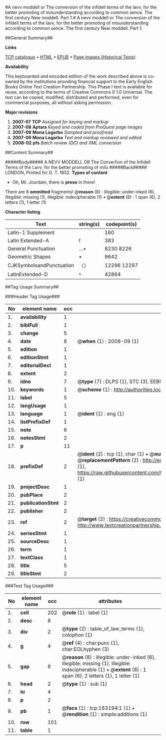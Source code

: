 #A nevv moddell or The conversion of the infidell terms of the lavv, for the better promoting of misunderstanding according to common sence. The first century New moddell. Part 1.#
A nevv moddell or The conversion of the infidell terms of the lavv, for the better promoting of misunderstanding according to common sence. The first century
New moddell. Part 1.

##General Summary##

**Links**

[TCP catalogue](http://www.ota.ox.ac.uk/tcp/)  • 
[HTML](http://tei.it.ox.ac.uk/tcp/Texts-HTML/free/A89/A89993.html)  • 
[EPUB](http://tei.it.ox.ac.uk/tcp/Texts-EPUB/free/A89/A89993.epub) • 
[Page images (Historical Texts)](https://data.historicaltexts.jisc.ac.uk/view?pubId=eebo-99870151e&pageId=eebo-99870151e-163194-1)

**Availability**

This keyboarded and encoded edition of the
	       work described above is co-owned by the institutions
	       providing financial support to the Early English Books
	       Online Text Creation Partnership. This Phase I text is
	       available for reuse, according to the terms of Creative
	       Commons 0 1.0 Universal. The text can be copied,
	       modified, distributed and performed, even for
	       commercial purposes, all without asking permission.

**Major revisions**

1. __2007-07__ __TCP__ *Assigned for keying and markup*
1. __2007-08__ __Aptara__ *Keyed and coded from ProQuest page images*
1. __2007-09__ __Mona Logarbo__ *Sampled and proofread*
1. __2007-09__ __Mona Logarbo__ *Text and markup reviewed and edited*
1. __2008-02__ __pfs__ *Batch review (QC) and XML conversion*

##Content Summary##

#####Body#####
A NEVV MODDELL
OR
The Converſion of the Infidell Terms of the Lavv, for the better
promoting of miſu
#####Back#####
LONDON, Printed for G. T. 1652.
**Types of content**

  * Oh, Mr. Jourdain, there is **prose** in there!

There are 8 **ommitted** fragments! 
 @__reason__ (8) : illegible: under-inked (6), illegible: missing (1), illegible: indecipherable (1)  •  @__extent__ (8) : 1 span (6), 2 letters (1), 1 letter (1)

**Character listing**


|Text|string(s)|codepoint(s)|
|---|---|---|
|Latin-1 Supplement| |160|
|Latin Extended-A|ſ|383|
|General Punctuation|…•|8230 8226|
|Geometric Shapes|▪|9642|
|CJKSymbolsandPunctuation|〈〉|12296 12297|
|LatinExtended-D|ꝰ|42864|

##Tag Usage Summary##

###Header Tag Usage###

|No|element name|occ|attributes|
|---|---|---|---|
|1.|__availability__|1||
|2.|__biblFull__|1||
|3.|__change__|5||
|4.|__date__|8| @__when__ (1) : 2008-09 (1)|
|5.|__edition__|1||
|6.|__editionStmt__|1||
|7.|__editorialDecl__|1||
|8.|__extent__|2||
|9.|__idno__|7| @__type__ (7) : DLPS (1), STC (3), EEBO-CITATION (1), PROQUEST (1), VID (1)|
|10.|__keywords__|1| @__scheme__ (1) : http://authorities.loc.gov/ (1)|
|11.|__label__|5||
|12.|__langUsage__|1||
|13.|__language__|1| @__ident__ (1) : eng (1)|
|14.|__listPrefixDef__|1||
|15.|__note__|6||
|16.|__notesStmt__|2||
|17.|__p__|11||
|18.|__prefixDef__|2| @__ident__ (2) : tcp (1), char (1)  •  @__matchPattern__ (2) : ([0-9\-]+):([0-9IVX]+) (1), (.+) (1)  •  @__replacementPattern__ (2) : http://eebo.chadwyck.com/downloadtiff?vid=$1&page=$2 (1), https://raw.githubusercontent.com/textcreationpartnership/Texts/master/tcpchars.xml#$1 (1)|
|19.|__projectDesc__|1||
|20.|__pubPlace__|2||
|21.|__publicationStmt__|2||
|22.|__publisher__|2||
|23.|__ref__|2| @__target__ (2) : https://creativecommons.org/publicdomain/zero/1.0/ (1), http://www.textcreationpartnership.org/docs/. (1)|
|24.|__seriesStmt__|1||
|25.|__sourceDesc__|1||
|26.|__term__|1||
|27.|__textClass__|1||
|28.|__title__|5||
|29.|__titleStmt__|2||


###Text Tag Usage###

|No|element name|occ|attributes|
|---|---|---|---|
|1.|__cell__|202| @__role__ (1) : label (1)|
|2.|__desc__|8||
|3.|__div__|2| @__type__ (2) : table_of_law_terms (1), colophon (1)|
|4.|__g__|4| @__ref__ (4) : char:punc (1), char:EOLhyphen (3)|
|5.|__gap__|8| @__reason__ (8) : illegible: under-inked (6), illegible: missing (1), illegible: indecipherable (1)  •  @__extent__ (8) : 1 span (6), 2 letters (1), 1 letter (1)|
|6.|__head__|2| @__type__ (1) : sub (1)|
|7.|__hi__|4||
|8.|__p__|2||
|9.|__pb__|1| @__facs__ (1) : tcp:163194:1 (1)  •  @__rendition__ (1) : simple:additions (1)|
|10.|__row__|101||
|11.|__table__|1||
